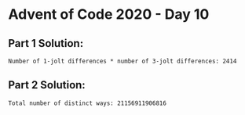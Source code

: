 # Advent of Code 2020 - Day 10

## Part 1 Solution:
```
Number of 1-jolt differences * number of 3-jolt differences: 2414
```

## Part 2 Solution:
```
Total number of distinct ways: 21156911906816
```

